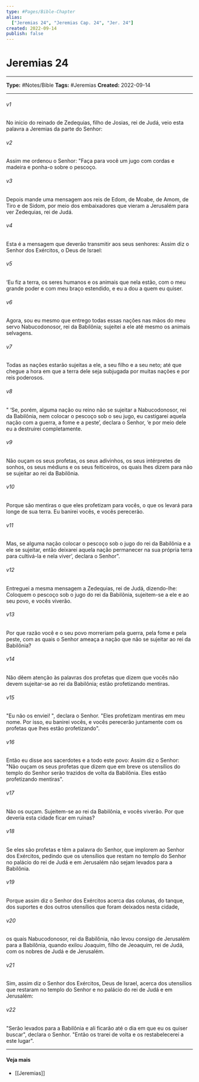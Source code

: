 ```yaml
---
type: #Pages/Bible-Chapter
alias:
  ["Jeremias 24", "Jeremias Cap. 24", "Jer. 24"]
created: 2022-09-14
publish: false
---
```


# Jeremias 24

---

**Type:** #Notes/Bible
**Tags:** #Jeremias
**Created:** 2022-09-14

---

###### v1
No início do reinado de Zedequias, filho de Josias, rei de Judá, veio esta palavra a Jeremias da parte do Senhor:
###### v2
Assim me ordenou o Senhor: "Faça para você um jugo com cordas e madeira e ponha-o sobre o pescoço.
###### v3
Depois mande uma mensagem aos reis de Edom, de Moabe, de Amom, de Tiro e de Sidom, por meio dos embaixadores que vieram a Jerusalém para ver Zedequias, rei de Judá.
###### v4
Esta é a mensagem que deverão transmitir aos seus senhores: Assim diz o Senhor dos Exércitos, o Deus de Israel:
###### v5
‘Eu fiz a terra, os seres humanos e os animais que nela estão, com o meu grande poder e com meu braço estendido, e eu a dou a quem eu quiser.
###### v6
Agora, sou eu mesmo que entrego todas essas nações nas mãos do meu servo Nabucodonosor, rei da Babilônia; sujeitei a ele até mesmo os animais selvagens.
###### v7
Todas as nações estarão sujeitas a ele, a seu filho e a seu neto; até que chegue a hora em que a terra dele seja subjugada por muitas nações e por reis poderosos.
###### v8
" ‘Se, porém, alguma nação ou reino não se sujeitar a Nabucodonosor, rei da Babilônia, nem colocar o pescoço sob o seu jugo, eu castigarei aquela nação com a guerra, a fome e a peste’, declara o Senhor, ‘e por meio dele eu a destruirei completamente.
###### v9
Não ouçam os seus profetas, os seus adivinhos, os seus intérpretes de sonhos, os seus médiuns e os seus feiticeiros, os quais lhes dizem para não se sujeitar ao rei da Babilônia.
###### v10
Porque são mentiras o que eles profetizam para vocês, o que os levará para longe de sua terra. Eu banirei vocês, e vocês perecerão.
###### v11
Mas, se alguma nação colocar o pescoço sob o jugo do rei da Babilônia e a ele se sujeitar, então deixarei aquela nação permanecer na sua própria terra para cultivá-la e nela viver’, declara o Senhor".
###### v12
Entreguei a mesma mensagem a Zedequias, rei de Judá, dizendo-lhe: Coloquem o pescoço sob o jugo do rei da Babilônia, sujeitem-se a ele e ao seu povo, e vocês viverão.
###### v13
Por que razão você e o seu povo morreriam pela guerra, pela fome e pela peste, com as quais o Senhor ameaça a nação que não se sujeitar ao rei da Babilônia?
###### v14
Não dêem atenção às palavras dos profetas que dizem que vocês não devem sujeitar-se ao rei da Babilônia; estão profetizando mentiras.
###### v15
"Eu não os enviei! ", declara o Senhor. "Eles profetizam mentiras em meu nome. Por isso, eu banirei vocês, e vocês perecerão juntamente com os profetas que lhes estão profetizando".
###### v16
Então eu disse aos sacerdotes e a todo este povo: Assim diz o Senhor: "Não ouçam os seus profetas que dizem que em breve os utensílios do templo do Senhor serão trazidos de volta da Babilônia. Eles estão profetizando mentiras".
###### v17
Não os ouçam. Sujeitem-se ao rei da Babilônia, e vocês viverão. Por que deveria esta cidade ficar em ruínas?
###### v18
Se eles são profetas e têm a palavra do Senhor, que implorem ao Senhor dos Exércitos, pedindo que os utensílios que restam no templo do Senhor no palácio do rei de Judá e em Jerusalém não sejam levados para a Babilônia.
###### v19
Porque assim diz o Senhor dos Exércitos acerca das colunas, do tanque, dos suportes e dos outros utensílios que foram deixados nesta cidade,
###### v20
os quais Nabucodonosor, rei da Babilônia, não levou consigo de Jerusalém para a Babilônia, quando exilou Joaquim, filho de Jeoaquim, rei de Judá, com os nobres de Judá e de Jerusalém.
###### v21
Sim, assim diz o Senhor dos Exércitos, Deus de Israel, acerca dos utensílios que restaram no templo do Senhor e no palácio do rei de Judá e em Jerusalém:
###### v22
"Serão levados para a Babilônia e ali ficarão até o dia em que eu os quiser buscar", declara o Senhor. "Então os trarei de volta e os restabelecerei a este lugar".


---

#### Veja mais

- [[Jeremias]]
